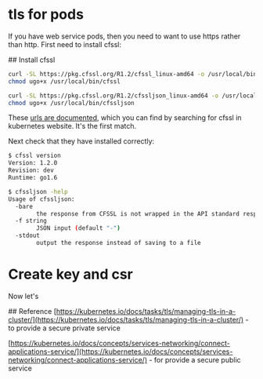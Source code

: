 # tls for pods

If you have web service pods, then you need to want to use https rather than http. First need to install cfssl:


## Install cfssl
```bash
curl -SL https://pkg.cfssl.org/R1.2/cfssl_linux-amd64 -o /usr/local/bin/cfssl
chmod ugo+x /usr/local/bin/cfssl

curl -SL https://pkg.cfssl.org/R1.2/cfssljson_linux-amd64 -o /usr/local/bin/cfssljson
chmod ugo+x /usr/local/bin/cfssljson
```

These [urls are documented](https://kubernetes.io/docs/concepts/cluster-administration/certificates/), which you can find by searching for cfssl in kubernetes website. It's the first match. 

Next check that they have installed correctly:

```bash
$ cfssl version
Version: 1.2.0
Revision: dev
Runtime: go1.6

$ cfssljson -help
Usage of cfssljson:
  -bare
    	the response from CFSSL is not wrapped in the API standard response
  -f string
    	JSON input (default "-")
  -stdout
    	output the response instead of saving to a file
```

# Create key and csr

Now let's 










## Reference
[https://kubernetes.io/docs/tasks/tls/managing-tls-in-a-cluster/](https://kubernetes.io/docs/tasks/tls/managing-tls-in-a-cluster/) - to provide a secure private service

[https://kubernetes.io/docs/concepts/services-networking/connect-applications-service/](https://kubernetes.io/docs/concepts/services-networking/connect-applications-service/) - for provide a secure public service